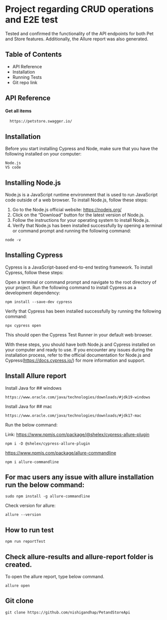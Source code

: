 
# Project regarding CRUD operations and E2E test

Tested and confirmed the functionality of the API endpoints for both Pet and Store features. Additionally, the Allure report was also generated.


## Table of Contents

* API Reference
* Installation
* Running Tests
* Git repo link

## API Reference

#### Get all items

```
  https://petstore.swagger.io/
```







## Installation

Before you start installing Cypress and Node, make sure that you have the following installed on your computer:

```
Node.js
VS code
```
## Installing Node.js

Node.js is a JavaScript runtime environment that is used to run JavaScript code outside of a web browser. To install Node.js, follow these steps:

  1. Go to the Node.js official website: https://nodejs.org/
  2. Click on the “Download” button for the latest version of Node.js.
  3. Follow the instructions for your operating system to install Node.js.
  4. Verify that Node.js has been installed successfully by opening a terminal or command prompt and running the following command:

```
node -v
```
## Installing Cypress

Cypress is a JavaScript-based end-to-end testing framework. To install Cypress, follow these steps:

Open a terminal or command prompt and navigate to the root directory of your project.
Run the following command to install Cypress as a development dependency:

```
npm install --save-dev cypress
```
Verify that Cypress has been installed successfully by running the following command:
```
npx cypress open
```
This should open the Cypress Test Runner in your default web browser.

With these steps, you should have both Node.js and Cypress installed on your computer and ready to use. If you encounter any issues during the installation process, refer to the official documentation for Node.js and Cypress(https://docs.cypress.io/) for more information and support.


## Install Allure report

Install Java for ## windows
```
https://www.oracle.com/java/technologies/downloads/#jdk19-windows
```

Install Java for ## mac

```
https://www.oracle.com/java/technologies/downloads/#jdk17-mac
```

Run the below command:

Link: https://www.npmjs.com/package/@shelex/cypress-allure-plugin

```
npm i -D @shelex/cypress-allure-plugin
```

https://www.npmjs.com/package/allure-commandline
```
npm i allure-commandline
```

## For mac users any issue with allure installation run the below command:
```
sudo npm install -g allure-commandline
```
Check version for allure:

```
allure --version
```





## How to run test

```
npm run reportTest
```

## Check allure-results and allure-report folder is created.

To open the allure report, type below command.

```
allure open
```

## Git clone
```
git clone https://github.com/nishigandhap/PetandStoreApi
```

